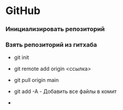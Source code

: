 # GitHub

### Инициализировать репозиторий



### Взять репозиторий из гитхаба

- git init
- git remote add origin <ссылка>
- git pull origin main



- git add -A - Добавить все файлы в комит
- 